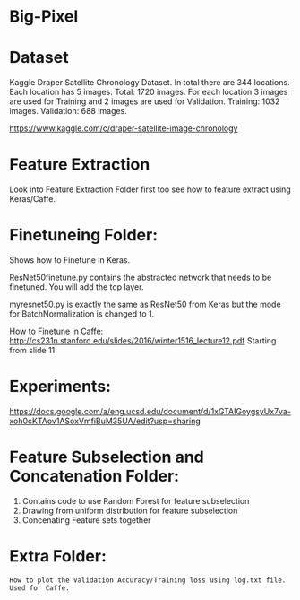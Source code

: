 # Big-Pixel

# Dataset
Kaggle Draper Satellite Chronology Dataset. In total there are 344 locations. Each location has 5 images. Total: 1720 images.
For each location 3 images are used for Training and 2 images are used for Validation. Training: 1032 images. Validation: 688 images.

https://www.kaggle.com/c/draper-satellite-image-chronology

# Feature Extraction 
Look into Feature Extraction Folder first too see how to feature extract using Keras/Caffe.


# Finetuneing Folder:
Shows how to Finetune in Keras. 

ResNet50finetune.py contains the abstracted network that needs to be finetuned. You will add the top layer.

myresnet50.py is exactly the same as ResNet50 from Keras but the mode for BatchNormalization is changed to 1.

How to Finetune in Caffe:
http://cs231n.stanford.edu/slides/2016/winter1516_lecture12.pdf 
Starting from slide 11

# Experiments:
https://docs.google.com/a/eng.ucsd.edu/document/d/1xGTAIGoygsyUx7va-xoh0cKTAov1ASoxVmfiBuM35UA/edit?usp=sharing

# Feature Subselection and Concatenation Folder:
   1) Contains code to use Random Forest for feature subselection
   2) Drawing from uniform distribution for feature subselection
   3) Concenating Feature sets together
    
# Extra Folder:
    How to plot the Validation Accuracy/Training loss using log.txt file. Used for Caffe.

    
 
